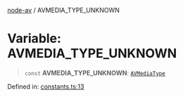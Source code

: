 [node-av](../globals.md) / AVMEDIA\_TYPE\_UNKNOWN

# Variable: AVMEDIA\_TYPE\_UNKNOWN

> `const` **AVMEDIA\_TYPE\_UNKNOWN**: [`AVMediaType`](../type-aliases/AVMediaType.md)

Defined in: [constants.ts:13](https://github.com/seydx/av/blob/f8631fc881b394300b1479f511d55cf1c370a87f/src/constants/constants.ts#L13)
